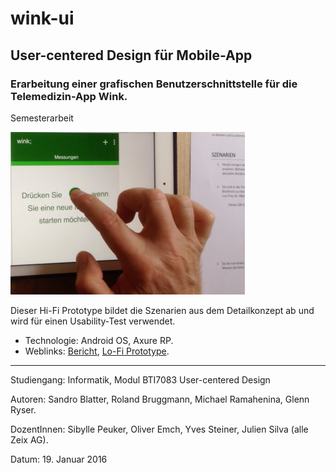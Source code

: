 # wink-ui
## User-centered Design für Mobile-App
### Erarbeitung einer grafischen Benutzerschnittstelle für die Telemedizin-App Wink. 
Semesterarbeit

![Usability-Test, Testperson 1](UCD-Testperson1-resized.png "Usability-Test, Testperson 1")

Dieser Hi-Fi Prototype bildet die Szenarien aus dem Detailkonzept ab und wird für einen Usability-Test verwendet.

- Technologie: Android OS, Axure RP.
- Weblinks: [Bericht](https://www.hashdoc.com/documents/476937/user-centered-design-f-r-mobile-app), [Lo-Fi Prototype](https://speakerdeck.com/brugr9/wink-lo-fi-prototype).

<hr>
Studiengang: Informatik, Modul BTI7083 User-centered Design

Autoren: Sandro Blatter, Roland Bruggmann, Michael Ramahenina, Glenn Ryser.

DozentInnen: Sibylle Peuker, Oliver Emch, Yves Steiner, Julien Silva (alle Zeix AG).

Datum: 19. Januar 2016
